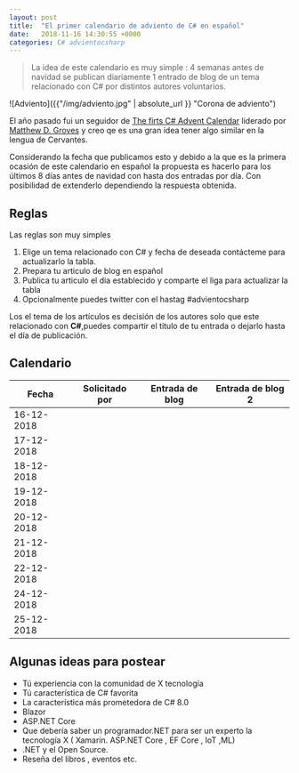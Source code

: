 ```yaml
---
layout: post
title:  "El primer calendario de adviento de C# en español"
date:   2018-11-16 14:30:55 +0000
categories: C# advientocsharp 
---
```

>La idea de este calendario es muy simple : 4 semanas antes de navidad se publican diariamente 1 entrado de blog de un tema relacionado con C# por distintos autores voluntarios.

![Adviento]({{"/img/adviento.jpg" | absolute_url }} "Corona de adviento")

El año pasado fui un seguidor de [The firts C# Advent Calendar](https://crosscuttingconcerns.com/The-First-C-Advent-Calendar) liderado 
por [Matthew D. Groves](https://crosscuttingconcerns.com/) y creo qe es una gran idea tener algo similar en la lengua de Cervantes.

Considerando la fecha que publicamos esto y debido a la que es la primera ocasión de este calendario en español la propuesta es hacerlo para los últimos 8 días antes de navidad con hasta dos entradas por día. Con posibilidad de extenderlo dependiendo la respuesta obtenida.

## Reglas

Las reglas son muy simples

1. Elige un tema relacionado con C# y fecha de deseada contácteme para actualizarlo la tabla.
2. Prepara tu articulo de blog en español
3. Publica tu articulo el dia establecido y comparte el liga para actualizar la tabla
4. Opcionalmente puedes twitter con el hastag #advientocsharp

Los el tema de los artículos es decisión de los autores solo que este relacionado con **C#**,puedes compartir el titulo de tu entrada o dejarlo hasta el día de publicación.


## Calendario

| Fecha         | Solicitado por| Entrada de blog |Entrada de blog 2 | 
| ------------- | ------------- | -------------   |-------------   |
| 16-12-2018    |               |                 |                |
| 17-12-2018    |               |                 |                |
| 18-12-2018    |               |                 |                |
| 19-12-2018    |               |                 |                |
| 20-12-2018    |               |                 |                |
| 21-12-2018    |               |                 |                |
| 22-12-2018    |               |                 |                |
| 24-12-2018    |               |                 |                |
| 25-12-2018    |               |                 |                |

## Algunas ideas para postear

* Tú experiencia con la comunidad de X tecnología
* Tú característica de C# favorita
* La característica más prometedora de C# 8.0
* Blazor
* ASP.NET Core
* Que debería saber un programador.NET para ser un experto la tecnología X ( Xamarin. ASP.NET Core , EF Core , IoT ,ML)
* .NET y el Open Source.
* Reseña del libros , eventos  etc.